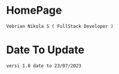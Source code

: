 # HomePage
``` Vebrian Nikola S ( FullStack Developer ) ```
# Date To Update 
```
versi 1.0 date to 23/07/2023
```
